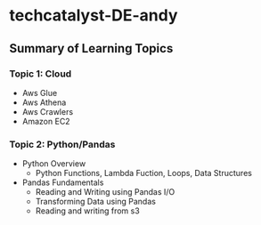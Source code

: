 # techcatalyst-DE-andy

## Summary of Learning Topics
### Topic 1: Cloud

* Aws Glue
* Aws Athena
* Aws Crawlers
* Amazon EC2

### Topic 2: Python/Pandas

* Python Overview
    * Python Functions, Lambda Fuction, Loops, Data Structures
* Pandas Fundamentals
    * Reading and Writing using Pandas I/O
    * Transforming Data using Pandas
    * Reading and writing from s3